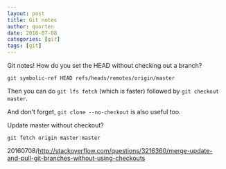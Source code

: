 ```yaml
---
layout: post
title: Git notes
author: quorten
date: 2016-07-08
categories: [git]
tags: [git]
---
```


Git notes!  How do you set the HEAD without checking out a branch?

    git symbolic-ref HEAD refs/heads/remotes/origin/master

Then you can do `git lfs fetch` (which is faster) followed by `git
checkout master`.

And don't forget, `git clone --no-checkout` is also useful too.

Update master without checkout?

    git fetch origin master:master

20160708/http://stackoverflow.com/questions/3216360/merge-update-and-pull-git-branches-without-using-checkouts
